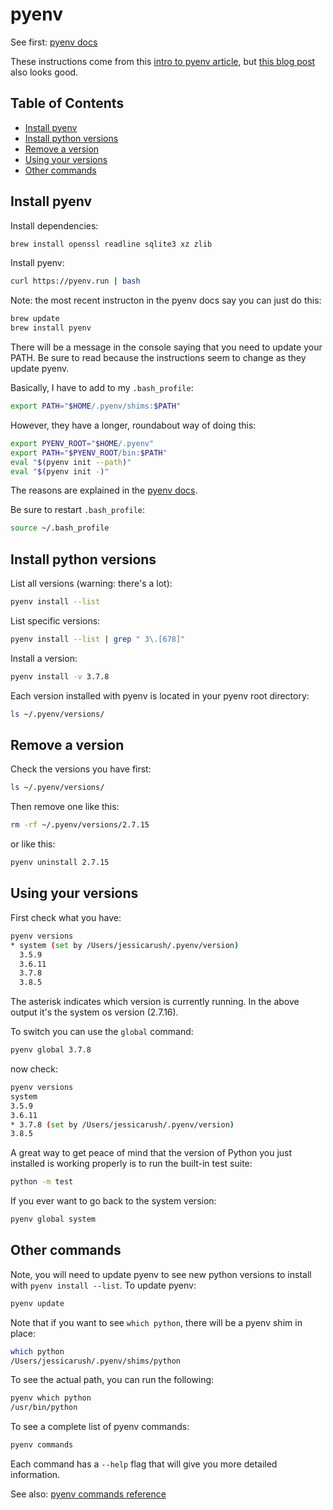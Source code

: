 # pyenv

See first: [pyenv docs](https://github.com/pyenv/pyenv)

These instructions come from this [intro to pyenv article](https://realpython.com/intro-to-pyenv/), but [this blog post](https://switowski.com/blog/pyenv) also looks good.

## Table of Contents

<!-- toc -->

- [Install pyenv](#install-pyenv)
- [Install python versions](#install-python-versions)
- [Remove a version](#remove-a-version)
- [Using your versions](#using-your-versions)
- [Other commands](#other-commands)

<!-- tocstop -->

## Install pyenv

Install dependencies:

```bash
brew install openssl readline sqlite3 xz zlib
```

Install pyenv:

```bash
curl https://pyenv.run | bash
```

Note: the most recent instructon in the pyenv docs say  you can just do this: 

```bash
brew update
brew install pyenv
```

There will be a message in the console saying that you need to update your PATH. Be sure to read because the instructions seem to change as they update pyenv. 

Basically, I have to add to my `.bash_profile`:

```bash
export PATH="$HOME/.pyenv/shims:$PATH"
```

However, they have a longer, roundabout way of doing this:

```bash
export PYENV_ROOT="$HOME/.pyenv"
export PATH="$PYENV_ROOT/bin:$PATH"
eval "$(pyenv init --path)"
eval "$(pyenv init -)"
```

The reasons are explained in the [pyenv docs](https://github.com/pyenv/pyenv#advanced-configuration).

Be sure to restart `.bash_profile`:

```bash
source ~/.bash_profile
```

## Install python versions

List all versions (warning: there's a lot):

```bash
pyenv install --list
```

List specific versions:

```bash
pyenv install --list | grep " 3\.[678]"
```

Install a version:

```bash
pyenv install -v 3.7.8
```

Each version installed with pyenv is located in your pyenv root directory:

```bash
ls ~/.pyenv/versions/
```

## Remove a version

Check the versions you have first:

```bash
ls ~/.pyenv/versions/
```

Then remove one like this:

```bash
rm -rf ~/.pyenv/versions/2.7.15
```

or like this:

```bash
pyenv uninstall 2.7.15
```

## Using your versions

First check what you have:

```bash
pyenv versions
* system (set by /Users/jessicarush/.pyenv/version)
  3.5.9
  3.6.11
  3.7.8
  3.8.5
```

The asterisk indicates which version is currently running. In the above output it's the system os version (2.7.16).

To switch you can use the `global` command:

```bash
pyenv global 3.7.8
```

now check:

```bash
pyenv versions
system
3.5.9
3.6.11
* 3.7.8 (set by /Users/jessicarush/.pyenv/version)
3.8.5
```

A great way to get peace of mind that the version of Python you just installed is working properly is to run the built-in test suite:

```bash
python -m test
```

If you ever want to go back to the system version:

```bash
pyenv global system
```

## Other commands

Note, you will need to update pyenv to see new python versions to install with `pyenv install --list`. To update pyenv:

```bash
pyenv update
```

Note that if you want to see `which python`, there will be a pyenv shim in place:

```bash
which python
/Users/jessicarush/.pyenv/shims/python
```

To see the actual path, you can run the following:

```bash
pyenv which python
/usr/bin/python
```

To see a complete list of pyenv commands:

```bash
pyenv commands
```

Each command has a `--help` flag that will give you more detailed information.

See also: [pyenv commands reference](https://github.com/pyenv/pyenv/blob/master/COMMANDS.md#pyenv-global)
